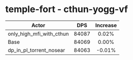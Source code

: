 # temple-fort - cthun-yogg-vf
| Actor | DPS | Increase |
|---|:---:|:---:|
|only_high_mfi_with_cthun|84087|0.02%|
|Base|84069|0.00%|
|dp_in_pl_torrent_nosear|84063|-0.01%|
